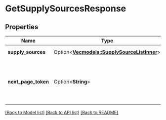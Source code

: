 # GetSupplySourcesResponse

## Properties

Name | Type | Description | Notes
------------ | ------------- | ------------- | -------------
**supply_sources** | Option<[**Vec<models::SupplySourceListInner>**](SupplySourceList_inner.md)> | The list of `SupplySource`s. | [optional]
**next_page_token** | Option<**String**> | If present, use this pagination token to retrieve the next page of supply sources. | [optional]

[[Back to Model list]](../README.md#documentation-for-models) [[Back to API list]](../README.md#documentation-for-api-endpoints) [[Back to README]](../README.md)


